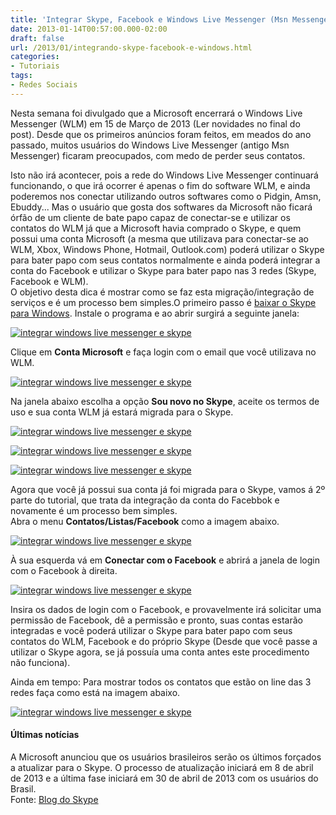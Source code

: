 ```yaml
---
title: 'Integrar Skype, Facebook e Windows Live Messenger (Msn Messenger)'
date: 2013-01-14T00:57:00.000-02:00
draft: false
url: /2013/01/integrando-skype-facebook-e-windows.html
categories:
- Tutoriais
tags: 
- Redes Sociais
---
```


Nesta semana foi divulgado que a Microsoft encerrará o Windows Live Messenger (WLM) em 15 de Março de 2013 (Ler novidades no final do post). Desde que os primeiros anúncios foram feitos, em meados do ano passado, muitos usuários do Windows Live Messenger (antigo Msn Messenger) ficaram preocupados, com medo de perder seus contatos.  

<!--more-->

Isto não irá acontecer, pois a rede do Windows Live Messenger continuará funcionando, o que irá ocorrer é apenas o fim do software WLM, e ainda poderemos nos conectar utilizando outros softwares como o Pidgin, Amsn, Ebuddy... Mas o usuário que gosta dos softwares da Microsoft não ficará órfão de um cliente de bate papo capaz de conectar-se e utilizar os contatos do WLM já que a Microsoft havia comprado o Skype, e quem possui uma conta Microsoft (a mesma que utilizava para conectar-se ao WLM, Xbox, Windows Phone, Hotmail, Outlook.com) poderá utilizar o Skype para bater papo com seus contatos normalmente e ainda poderá integrar a conta do Facebook e utilizar o Skype para bater papo nas 3 redes (Skype, Facebook e WLM).  
O objetivo desta dica é mostrar como se faz esta migração/integração de serviços e é um processo bem simples.O primeiro passo é [baixar o Skype para Windows](http://www.skype.com/intl/pt-br/get-skype/on-your-computer/windows/downloading/). Instale o programa e ao abrir surgirá a seguinte janela:  

[![integrar windows live messenger e skype](https://1.bp.blogspot.com/--v-14HtWuuw/UPNsC-igL1I/AAAAAAAAAHg/7FAQw7JrbF0/s640/skype01.png "integrar windows live messenger e skype")](http://1.bp.blogspot.com/--v-14HtWuuw/UPNsC-igL1I/AAAAAAAAAHg/7FAQw7JrbF0/s1600/skype01.png)

Clique em **Conta Microsoft** e faça login com o email que você utilizava no WLM.  

[![integrar windows live messenger e skype](https://1.bp.blogspot.com/-McVQVtEY8Yg/UPNuJjz9sZI/AAAAAAAAAH0/IVViqGw4xb4/s640/skype02.png "integrar windows live messenger e skype")](http://1.bp.blogspot.com/-McVQVtEY8Yg/UPNuJjz9sZI/AAAAAAAAAH0/IVViqGw4xb4/s1600/skype02.png)

Na janela abaixo escolha a opção **Sou novo no Skype**, aceite os termos de uso e sua conta WLM já estará migrada para o Skype.  

[![integrar windows live messenger e skype](https://1.bp.blogspot.com/-vV5CVTlm2hU/UhFaCr2rrPI/AAAAAAAAAYQ/x5HRiRXFjEo/s640/skype03.png "integrar windows live messenger e skype")](http://1.bp.blogspot.com/-vV5CVTlm2hU/UhFaCr2rrPI/AAAAAAAAAYQ/x5HRiRXFjEo/s1600/skype03.png)

  

[![integrar windows live messenger e skype](https://4.bp.blogspot.com/-ksBzQjjw-48/UPNvFADKlcI/AAAAAAAAAIQ/M6mqyfBzmac/s640/skype04.png "integrar windows live messenger e skype")](http://4.bp.blogspot.com/-ksBzQjjw-48/UPNvFADKlcI/AAAAAAAAAIQ/M6mqyfBzmac/s1600/skype04.png)

  

[![integrar windows live messenger e skype](https://4.bp.blogspot.com/-K7GDsrTXL60/UhFaQY2uHII/AAAAAAAAAYY/-aVFHDUtxZU/s640/skype05.png "integrar windows live messenger e skype")](http://4.bp.blogspot.com/-K7GDsrTXL60/UhFaQY2uHII/AAAAAAAAAYY/-aVFHDUtxZU/s1600/skype05.png)

  
Agora que você já possui sua conta já foi migrada para o Skype, vamos á 2º parte do tutorial, que trata da integração da conta do Facebbok e novamente é um processo bem simples.  
Abra o menu **Contatos/Listas/Facebook** como a imagem abaixo.  

[![integrar windows live messenger e skype](https://4.bp.blogspot.com/-Cq5KSWOdv7I/UPNx8f4NDgI/AAAAAAAAAI0/UB4KWkJO5zk/s640/skype06.png "integrar windows live messenger e skype")](http://4.bp.blogspot.com/-Cq5KSWOdv7I/UPNx8f4NDgI/AAAAAAAAAI0/UB4KWkJO5zk/s1600/skype06.png)

  
À sua esquerda vá em **Conectar com o Facebook** e abrirá a janela de login com o Facebook à direita.  

[![integrar windows live messenger e skype](https://4.bp.blogspot.com/-leGFL5Hqucs/UhFac4MssMI/AAAAAAAAAYg/yMsUVG_VHOM/s640/skype07.png "integrar windows live messenger e skype")](http://4.bp.blogspot.com/-leGFL5Hqucs/UhFac4MssMI/AAAAAAAAAYg/yMsUVG_VHOM/s1600/skype07.png)

  
Insira os dados de login com o Facebook, e provavelmente irá solicitar uma permissão de Facebook, dê a permissão e pronto, suas contas estarão integradas e você poderá utilizar o Skype para bater papo com seus contatos do WLM, Facebook e do próprio Skype (Desde que você passe a utilizar o Skype agora, se já possuía uma conta antes este procedimento não funciona).  
  
Ainda em tempo: Para mostrar todos os contatos que estão on line das 3 redes faça como está na imagem abaixo.  

[![integrar windows live messenger e skype](https://4.bp.blogspot.com/-hgsLwt2LiAI/UhFa72CaiQI/AAAAAAAAAYo/sueYkYHxN-A/s640/skype08.png "integrar windows live messenger e skype")](http://4.bp.blogspot.com/-hgsLwt2LiAI/UhFa72CaiQI/AAAAAAAAAYo/sueYkYHxN-A/s1600/skype08.png)

#### Últimas notícias

  
A Microsoft anunciou que os usuários brasileiros serão os últimos forçados a atualizar para o Skype. O processo de atualização iniciará em 8 de abril de 2013 e a última fase iniciará em 30 de abril de 2013 com os usuários do Brasil.  
Fonte: [Blog do Skype](http://blogs.skype.com/2013/02/15/skype-and-messenger-coming-together-the-next-chapter/#fbid=JmfyHO5W_uk)
